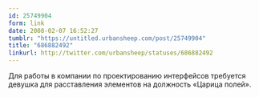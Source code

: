 ```yaml
---
id: 25749904
form: link
date: 2008-02-07 16:52:27
tumblr: "https://untitled.urbansheep.com/post/25749904"
title: "686882492"
linkurl: http://twitter.com/urbansheep/statuses/686882492
---
```

<p>Для работы в компании по проектированию интерфейсов требуется девушка для расставления элементов на должность «Царица полей».</p>
